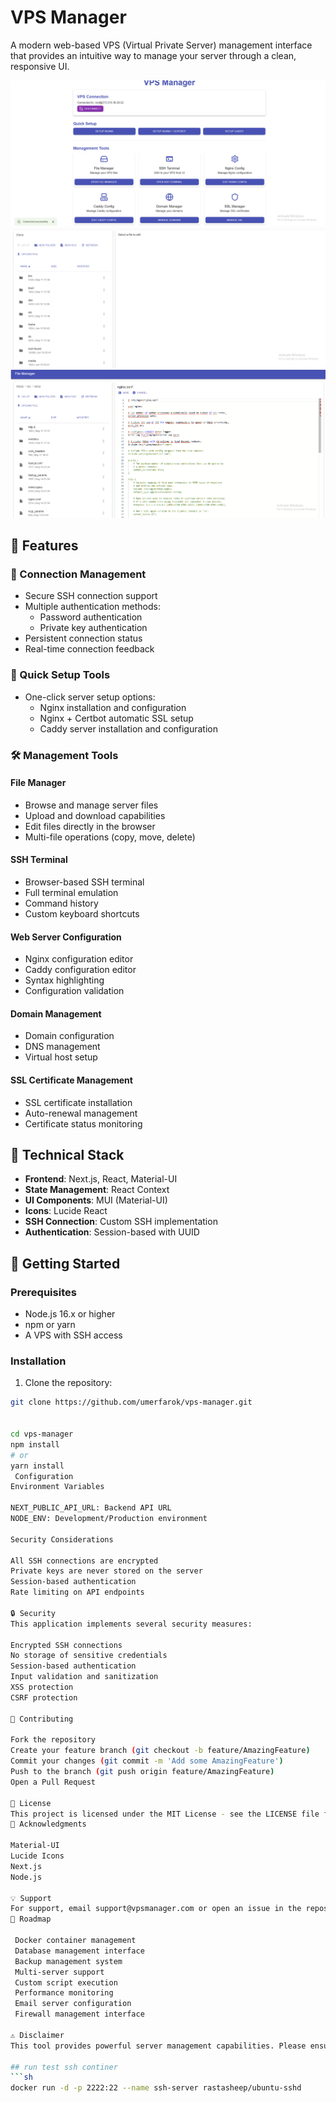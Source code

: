 # VPS Manager

A modern web-based VPS (Virtual Private Server) management interface that provides an intuitive way to manage your server through a clean, responsive UI.

![VPS Manager Screenshot 1](screenshots/1.png)
![VPS Manager Screenshot 2](screenshots/2.png)
![VPS Manager Screenshot 3](screenshots/3.png)


## 🌟 Features

### 🔐 Connection Management
- Secure SSH connection support
- Multiple authentication methods:
  - Password authentication
  - Private key authentication
- Persistent connection status
- Real-time connection feedback

### 🚀 Quick Setup Tools
- One-click server setup options:
  - Nginx installation and configuration
  - Nginx + Certbot automatic SSL setup
  - Caddy server installation and configuration

### 🛠️ Management Tools

#### File Manager
- Browse and manage server files
- Upload and download capabilities
- Edit files directly in the browser
- Multi-file operations (copy, move, delete)

#### SSH Terminal
- Browser-based SSH terminal
- Full terminal emulation
- Command history
- Custom keyboard shortcuts

#### Web Server Configuration
- Nginx configuration editor
- Caddy configuration editor
- Syntax highlighting
- Configuration validation

#### Domain Management
- Domain configuration
- DNS management
- Virtual host setup

#### SSL Certificate Management
- SSL certificate installation
- Auto-renewal management
- Certificate status monitoring

## 🔧 Technical Stack

- **Frontend**: Next.js, React, Material-UI
- **State Management**: React Context
- **UI Components**: MUI (Material-UI)
- **Icons**: Lucide React
- **SSH Connection**: Custom SSH implementation
- **Authentication**: Session-based with UUID

## 🚀 Getting Started

### Prerequisites

- Node.js 16.x or higher
- npm or yarn
- A VPS with SSH access

### Installation

1. Clone the repository:
```bash
git clone https://github.com/umerfarok/vps-manager.git


cd vps-manager
npm install
# or
yarn install
 Configuration
Environment Variables

NEXT_PUBLIC_API_URL: Backend API URL
NODE_ENV: Development/Production environment

Security Considerations

All SSH connections are encrypted
Private keys are never stored on the server
Session-based authentication
Rate limiting on API endpoints

🔒 Security
This application implements several security measures:

Encrypted SSH connections
No storage of sensitive credentials
Session-based authentication
Input validation and sanitization
XSS protection
CSRF protection

🤝 Contributing

Fork the repository
Create your feature branch (git checkout -b feature/AmazingFeature)
Commit your changes (git commit -m 'Add some AmazingFeature')
Push to the branch (git push origin feature/AmazingFeature)
Open a Pull Request

📜 License
This project is licensed under the MIT License - see the LICENSE file for details
🙏 Acknowledgments

Material-UI
Lucide Icons
Next.js
Node.js

💡 Support
For support, email support@vpsmanager.com or open an issue in the repository.
🚀 Roadmap

 Docker container management
 Database management interface
 Backup management system
 Multi-server support
 Custom script execution
 Performance monitoring
 Email server configuration
 Firewall management interface

⚠️ Disclaimer
This tool provides powerful server management capabilities. Please ensure you understand the implications of the actions you take using this tool. Always backup your data and use with caution.

## run test ssh continer 
```sh
docker run -d -p 2222:22 --name ssh-server rastasheep/ubuntu-sshd
```